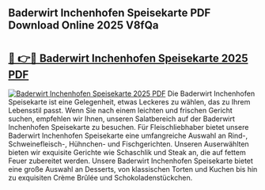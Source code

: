 ## Baderwirt Inchenhofen Speisekarte PDF Download Online 2025 V8fQa

# <h2><a href="http://gccdrq2.nevu.top/?p=Baderwirt+Inchenhofen+Speisekarte">🔗 👉🔴 Baderwirt Inchenhofen Speisekarte 2025 PDF</a></h2>

[![Baderwirt Inchenhofen Speisekarte 2025 PDF](https://i.imgur.com/dBaPXMq.png)](http://gccdrq2.nevu.top/?p=Baderwirt+Inchenhofen+Speisekarte)
Die Baderwirt Inchenhofen Speisekarte ist eine Gelegenheit, etwas Leckeres zu wählen, das zu Ihrem Lebensstil passt. Wenn Sie nach einem leichten und frischen Gericht suchen, empfehlen wir Ihnen, unseren Salatbereich auf der Baderwirt Inchenhofen Speisekarte zu besuchen. Für Fleischliebhaber bietet unsere Baderwirt Inchenhofen Speisekarte eine umfangreiche Auswahl an Rind-, Schweinefleisch-, Hühnchen- und Fischgerichten. Unseren Auserwählten bieten wir exquisite Gerichte wie Schaschlik und Steak an, die auf fettem Feuer zubereitet werden. Unsere Baderwirt Inchenhofen Speisekarte bietet eine große Auswahl an Desserts, von klassischen Torten und Kuchen bis hin zu exquisiten Crème Brûlée und Schokoladenstückchen.
